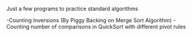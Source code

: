 Just a few programs to practice standard algorithms

  -Counting Inversions (By Piggy Backing on Merge Sort Algorithm)
  -Counting number of comparisons in QuickSort with different pivot rules
